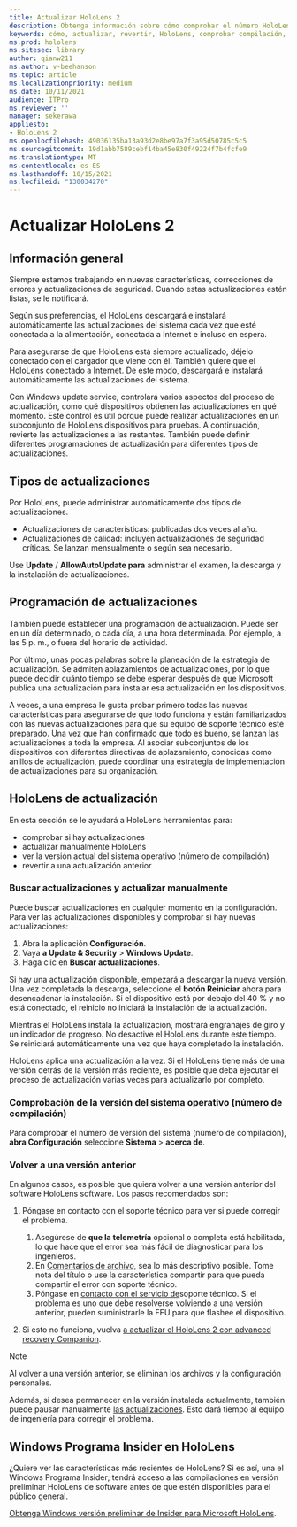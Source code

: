 ```yaml
---
title: Actualizar HoloLens 2
description: Obtenga información sobre cómo comprobar el número HoloLens compilación, mantenerse al día con las actualizaciones del dispositivo, unirse al programa Insiders y revertir las actualizaciones.
keywords: cómo, actualizar, revertir, HoloLens, comprobar compilación, número de compilación
ms.prod: hololens
ms.sitesec: library
author: qianw211
ms.author: v-beehanson
ms.topic: article
ms.localizationpriority: medium
ms.date: 10/11/2021
audience: ITPro
ms.reviewer: ''
manager: sekerawa
appliesto:
- HoloLens 2
ms.openlocfilehash: 49036135ba13a93d2e8be97a7f3a95d50785c5c5
ms.sourcegitcommit: 19d1abb7589cebf14ba45e830f49224f7b4fcfe9
ms.translationtype: MT
ms.contentlocale: es-ES
ms.lasthandoff: 10/15/2021
ms.locfileid: "130034270"
---
```

# <a name="update-hololens-2"></a>Actualizar HoloLens 2

## <a name="overview"></a>Información general

Siempre estamos trabajando en nuevas características, correcciones de errores y actualizaciones de seguridad. Cuando estas actualizaciones estén listas, se le notificará.

Según sus preferencias, el HoloLens descargará e instalará automáticamente las actualizaciones del sistema cada vez que esté conectada a la alimentación, conectada a Internet e incluso en espera.

Para asegurarse de que HoloLens está siempre actualizado, déjelo conectado con el cargador que viene con él. También quiere que el HoloLens conectado a Internet. De este modo, descargará e instalará automáticamente las actualizaciones del sistema. 

Con Windows update service, controlará varios aspectos del proceso de actualización, como qué dispositivos obtienen las actualizaciones en qué momento. Este control es útil porque puede realizar actualizaciones en un subconjunto de HoloLens dispositivos para pruebas. A continuación, revierte las actualizaciones a las restantes. También puede definir diferentes programaciones de actualización para diferentes tipos de actualizaciones.

## <a name="types-of-updates"></a>Tipos de actualizaciones

Por HoloLens, puede administrar automáticamente dos tipos de actualizaciones.

- Actualizaciones de características: publicadas dos veces al año.
- Actualizaciones de calidad: incluyen actualizaciones de seguridad críticas. Se lanzan mensualmente o según sea necesario.

Use **Update** / **AllowAutoUpdate para** administrar el examen, la descarga y la instalación de actualizaciones. 

## <a name="scheduling-updates"></a>Programación de actualizaciones

También puede establecer una programación de actualización. Puede ser en un día determinado, o cada día, a una hora determinada. Por ejemplo, a las 5 p. m., o fuera del horario de actividad.

Por último, unas pocas palabras sobre la planeación de la estrategia de actualización. Se admiten aplazamientos de actualizaciones, por lo que puede decidir cuánto tiempo se debe esperar después de que Microsoft publica una actualización para instalar esa actualización en los dispositivos.

A veces, a una empresa le gusta probar primero todas las nuevas características para asegurarse de que todo funciona y están familiarizados con las nuevas actualizaciones para que su equipo de soporte técnico esté preparado. Una vez que han confirmado que todo es bueno, se lanzan las actualizaciones a toda la empresa. Al asociar subconjuntos de los dispositivos con diferentes directivas de aplazamiento, conocidas como anillos de actualización, puede coordinar una estrategia de implementación de actualizaciones para su organización.

## <a name="hololens-update-tools"></a>HoloLens de actualización

En esta sección se le ayudará a HoloLens herramientas para:

- comprobar si hay actualizaciones
- actualizar manualmente HoloLens
- ver la versión actual del sistema operativo (número de compilación)
- revertir a una actualización anterior

### <a name="check-for-updates-and-manually-update"></a>Buscar actualizaciones y actualizar manualmente

Puede buscar actualizaciones en cualquier momento en la configuración.  Para ver las actualizaciones disponibles y comprobar si hay nuevas actualizaciones:

1. Abra la aplicación **Configuración**.
1. Vaya **a Update & Security**  >  **Windows Update**.
1. Haga clic en **Buscar actualizaciones**.

Si hay una actualización disponible, empezará a descargar la nueva versión. Una vez completada la descarga, seleccione el **botón Reiniciar** ahora para desencadenar la instalación. Si el dispositivo está por debajo del 40 % y no está conectado, el reinicio no iniciará la instalación de la actualización.

Mientras el HoloLens instala la actualización, mostrará engranajes de giro y un indicador de progreso. No desactive el HoloLens durante este tiempo. Se reiniciará automáticamente una vez que haya completado la instalación.

HoloLens aplica una actualización a la vez.  Si el HoloLens tiene más de una versión detrás de la versión más reciente, es posible que deba ejecutar el proceso de actualización varias veces para actualizarlo por completo.

### <a name="check-your-operating-system-version-build-number"></a>Comprobación de la versión del sistema operativo (número de compilación)

Para comprobar el número de versión del sistema (número de compilación), **abra Configuración** seleccione **Sistema**  >  **acerca de**.

### <a name="go-back-to-a-previous-version"></a>Volver a una versión anterior

En algunos casos, es posible que quiera volver a una versión anterior del software HoloLens software. Los pasos recomendados son:

1. Póngase en contacto con el soporte técnico para ver si puede corregir el problema.
    1. Asegúrese de **que la telemetría** opcional o completa está habilitada, lo que hace que el error sea más fácil de diagnosticar para los ingenieros. 
    1. En [Comentarios de archivo,](hololens-feedback.md) sea lo más descriptivo posible. Tome nota del título o use la característica compartir para que pueda compartir el error con soporte técnico.
    1. Póngase en [contacto con el servicio de](https://aka.ms/hlsupport)soporte técnico. Si el problema es uno que debe resolverse volviendo a una versión anterior, pueden suministrarle la FFU para que flashee el dispositivo.

1. Si esto no funciona, vuelva [a actualizar el HoloLens 2 con advanced recovery Companion](hololens-recovery.md#clean-reflash-the-device).

> [!NOTE]
> Al volver a una versión anterior, se eliminan los archivos y la configuración personales.

Además, si desea permanecer en la versión instalada actualmente, también puede pausar manualmente [las actualizaciones](hololens-updates.md#pause-updates-via-device). Esto dará tiempo al equipo de ingeniería para corregir el problema.

## <a name="windows-insider-program-on-hololens"></a>Windows Programa Insider en HoloLens

¿Quiere ver las características más recientes de HoloLens?  Si es así, una el Windows Programa Insider; tendrá acceso a las compilaciones en versión preliminar HoloLens de software antes de que estén disponibles para el público general.

[Obtenga Windows versión preliminar de Insider para Microsoft HoloLens](hololens-insider.md).